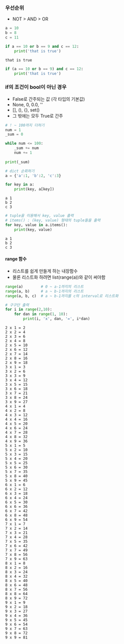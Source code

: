 ### 우선순위
- NOT > AND > OR


```python
a = 10
b = 8
c = 11
```


```python
if a == 10 or b == 9 and c == 12:
    print('that is true')
```

    that is true
    


```python
if (a == 10 or b == 9) and c == 12:
    print('that is true')
```

### if의 조건이 bool이 아닌 경우
- False로 간주되는 값 (각 타입의 기본값)
 - None, 0, 0.0, ''
 - [], (), {}, set()
- 그 밖에는 모두 True로 간주


```python
# ! ~ 100까지 더하기
num = 1
_sum = 0

while num <= 100:
    _sum += num
    num += 1
    
print(_sum)
```


```python
# dict 순회하기
a = {'a':1, 'b':2, 'c':3}

for key in a:
    print(key, a[key])
```

    a 1
    b 2
    c 3
    


```python
# tuple을 이용해서 key, value 출력
# items() : (key, value) 형태의 tuple들을 출력 
for key, value in a.items():
    print(key, value)
```

    a 1
    b 2
    c 3
    

#### range 함수
- 리스트를 쉽게 만들게 하는 내장함수
- 물론 리스트화 하려면 list(range(a))와 같이 써야함

~~~python
range(a)        # 0 ~ a-1까지의 리스트
range(a, b)     # a ~ b-1까지의 리스트
range(a, b, c)  # a ~ b-1까지를 c의 interval로 리스트화
~~~


```python
# 구구단 출력
for i in range(2,10):
    for dan in range(1, 10):
        print(i, 'x', dan, '=', i*dan)
```

    2 x 1 = 2
    2 x 2 = 4
    2 x 3 = 6
    2 x 4 = 8
    2 x 5 = 10
    2 x 6 = 12
    2 x 7 = 14
    2 x 8 = 16
    2 x 9 = 18
    3 x 1 = 3
    3 x 2 = 6
    3 x 3 = 9
    3 x 4 = 12
    3 x 5 = 15
    3 x 6 = 18
    3 x 7 = 21
    3 x 8 = 24
    3 x 9 = 27
    4 x 1 = 4
    4 x 2 = 8
    4 x 3 = 12
    4 x 4 = 16
    4 x 5 = 20
    4 x 6 = 24
    4 x 7 = 28
    4 x 8 = 32
    4 x 9 = 36
    5 x 1 = 5
    5 x 2 = 10
    5 x 3 = 15
    5 x 4 = 20
    5 x 5 = 25
    5 x 6 = 30
    5 x 7 = 35
    5 x 8 = 40
    5 x 9 = 45
    6 x 1 = 6
    6 x 2 = 12
    6 x 3 = 18
    6 x 4 = 24
    6 x 5 = 30
    6 x 6 = 36
    6 x 7 = 42
    6 x 8 = 48
    6 x 9 = 54
    7 x 1 = 7
    7 x 2 = 14
    7 x 3 = 21
    7 x 4 = 28
    7 x 5 = 35
    7 x 6 = 42
    7 x 7 = 49
    7 x 8 = 56
    7 x 9 = 63
    8 x 1 = 8
    8 x 2 = 16
    8 x 3 = 24
    8 x 4 = 32
    8 x 5 = 40
    8 x 6 = 48
    8 x 7 = 56
    8 x 8 = 64
    8 x 9 = 72
    9 x 1 = 9
    9 x 2 = 18
    9 x 3 = 27
    9 x 4 = 36
    9 x 5 = 45
    9 x 6 = 54
    9 x 7 = 63
    9 x 8 = 72
    9 x 9 = 81
    
